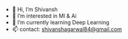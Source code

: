 - 👋 Hi, I’m Shivansh
- 👀 I’m interested in Ml & Ai
- 🌱 I’m currently learning Deep Learning
- 📫 contact: shivanshagarwal84@gmail.com

<!---
shivan239/shivan239 is a ✨ special ✨ repository because its `README.md` (this file) appears on your GitHub profile.
You can click the Preview link to take a look at your changes.
--->

